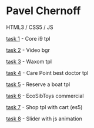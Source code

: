# Pavel Chernoff
HTML3 / CSS5 / JS

[task 1](https://underwerse.github.io/html1/ "Core i9") - Core i9 tpl

[task 2](https://underwerse.github.io/html2/ "Video bgr") - Video bgr

[task 3](https://underwerse.github.io/html3/ "Waxom Portfolio PSD") - Waxom tpl

[task 4](https://underwerse.github.io/html4/ "Care Point") - Care Point best doctor tpl

[task 5](https://underwerse.github.io/html5/ "NAVA Reserve a boat") - Reserve a boat tpl

[task 6](https://underwerse.github.io/html6/ "EcoSibToys commercial") - EcoSibToys commercial

[task 7](https://underwerse.github.io/js1/ "JS1 - shop with cart") - Shop tpl with cart (es5)

[task 8](https://underwerse.github.io/js2/ "Slider with animation") - Slider with js animation